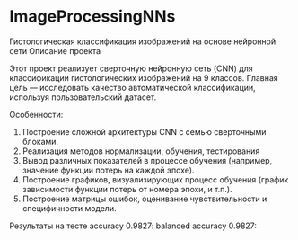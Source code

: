 # ImageProcessingNNs
Гистологическая классификация изображений на основе нейронной сети
Описание проекта

Этот проект реализует сверточную нейронную сеть (CNN) для классификации гистологических изображений на 9 классов. Главная цель — исследовать качество автоматической классификации, используя пользовательский датасет.

Особенности:
1. Построение сложной архитектуры CNN с семью сверточными блоками.
2. Реализация методов нормализации, обучения, тестирования
3. Вывод различных показателей в процессе обучения (например, значение функции потерь на каждой эпохе).
4. Построение графиков, визуализирующих процесс обучения (график зависимости функции потерь от номера эпохи, и т.п.).
5. Построение матрицы ошибок, оценивание чувствительности и специфичности модели.

Результаты на тесте
	 accuracy 0.9827:
	 balanced accuracy 0.9827:
